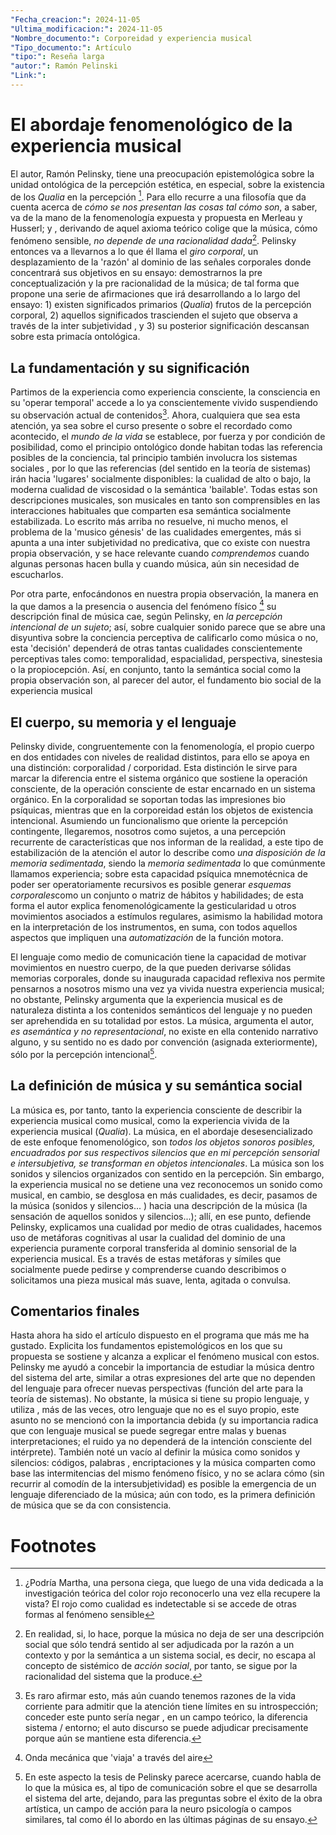 ```yaml
---
"Fecha_creacion:": 2024-11-05
"Ultima_modificacion:": 2024-11-05
"Nombre_documento:": Corporeidad y experiencia musical
"Tipo_documento:": Artículo
"tipo:": Reseña larga
"autor:": Ramón Pelinski
"Link:": 
---
```

# El abordaje fenomenológico de la experiencia musical
El autor, Ramón Pelinsky, tiene una preocupación epistemológica sobre la unidad ontológica de la percepción estética, en especial, sobre la existencia de los *Qualia* en la percepción [^1]. Para ello recurre a una filosofía que da cuenta acerca de *cómo se nos presentan las cosas tal cómo son*, a saber, va de la mano de la fenomenología expuesta y propuesta en Merleau y Husserl; y , derivando de aquel axioma teórico colige que la música, cómo fenómeno sensible, *no depende de una racionalidad dada*[^2]. Pelinsky entonces va a llevarnos a lo que él llama el *giro corporal*, un desplazamiento de la 'razón' al dominio de las señales corporales donde concentrará sus objetivos en su ensayo: demostrarnos la pre conceptualización y la pre racionalidad de la música; de tal forma que propone una serie de afirmaciones que irá desarrollando a lo largo del ensayo: 1) existen significados primarios (*Qualia*) frutos de la percepción corporal, 2) aquellos significados trascienden el sujeto que observa a través de la inter subjetividad , y 3) su posterior significación descansan sobre esta primacía ontológica. 
## La fundamentación y su significación

Partimos de la experiencia como experiencia consciente, la consciencia en su 'operar temporal' accede a lo ya conscientemente vivido suspendiendo su observación actual de contenidos[^3]. Ahora, cualquiera que sea esta atención, ya sea sobre el curso presente o sobre el recordado como acontecido, el *mundo de la vida* se establece, por fuerza y por condición de posibilidad, como el principio ontológico donde habitan todas las referencia posibles de la conciencia, tal principio también involucra los sistemas sociales , por lo que las referencias (del sentido en la teoría de sistemas) irán hacia 'lugares' socialmente disponibles: la cualidad de alto o bajo, la moderna cualidad de viscosidad o la semántica 'bailable'. Todas estas son descripciones musicales, son musicales en tanto son comprensibles en las interacciones habituales que comparten esa semántica socialmente estabilizada. Lo escrito más arriba no resuelve, ni mucho menos, el problema de la 'musico génesis' de las cualidades emergentes, más si apunta a una inter subjetividad no predicativa, que co existe con nuestra propia observación, y se hace relevante cuando *comprendemos* cuando algunas personas hacen bulla y cuando música, aún sin necesidad de escucharlos. 

Por otra parte, enfocándonos en nuestra propia observación, la manera en la que damos a la presencia o ausencia del fenómeno físico [^4] su descripción final de música cae, según Pelinsky, en *la percepción intencional de un sujeto*; así, sobre cualquier sonido parece que se abre una disyuntiva sobre la conciencia perceptiva de calificarlo como música o no, esta 'decisión' dependerá de otras tantas cualidades conscientemente perceptivas tales como: temporalidad, espacialidad, perspectiva, sinestesia o la propiocepción. Así, en conjunto, tanto la semántica social como la propia observación son, al parecer del autor, el fundamento bio social de la experiencia musical 
## El cuerpo, su memoria y el lenguaje

Pelinsky divide, congruentemente con la fenomenología, el propio cuerpo en dos entidades con niveles de realidad distintos, para ello se apoya en una distinción: corporalidad / corporidad. Esta distinción le sirve para marcar la diferencia entre el sistema orgánico que sostiene la operación consciente, de la operación consciente de estar encarnado en un sistema orgánico. En la corporalidad se soportan todas las impresiones bio psíquicas, mientras que en la corporeidad están los objetos de existencia intencional. Asumiendo un funcionalismo que oriente la percepción contingente, llegaremos, nosotros como sujetos, a una percepción recurrente de características que nos informan de la realidad, a este tipo de estabilización de la atención el autor lo describe como *una disposición de la memoria sedimentada*, siendo la *memoria sedimentada* lo que comúnmente llamamos experiencia; sobre esta capacidad psíquica mnemotécnica de poder ser operatoriamente recursivos es posible generar *esquemas corporales*como un conjunto o matriz de hábitos y habilidades; de esta forma el autor explica fenomenológicamente la gesticularidad u otros movimientos asociados a estímulos regulares, asimismo la habilidad motora en la interpretación de los instrumentos, en suma, con todos aquellos aspectos que impliquen una *automatización* de la función motora. 

El lenguaje como medio de comunicación tiene la capacidad de motivar movimientos en nuestro cuerpo, de la que pueden derivarse sólidas memorias corporales, donde su inaugurada capacidad reflexiva nos permite pensarnos a nosotros mismo una vez ya vivida nuestra experiencia musical; no obstante, Pelinsky argumenta que la experiencia musical es de naturaleza distinta a los contenidos semánticos del lenguaje y no pueden ser aprehendida en su totalidad por estos. La música, argumenta el autor, *es asemántica y no representacional*, no existe en ella contenido narrativo alguno, y su sentido no es dado por convención (asignada exteriormente), sólo por la percepción intencional[^5]. 
## La definición de música y su semántica social 
La música es, por tanto, tanto la experiencia consciente de describir la experiencia musical como musical, como la experiencia vivida de la experiencia musical (*Qualia*).  La música, en el abordaje desesencializado de este enfoque fenomenológico, son *todos los objetos sonoros posibles, encuadrados por sus respectivos silencios que en mi percepción sensorial e intersubjetiva, se transforman en objetos intencionales*. La música son los sonidos y silencios organizados con sentido en la percepción. Sin embargo, la experiencia musical no se detiene una vez reconocemos un sonido como musical, en cambio, se desglosa en más cualidades, es decir, pasamos de la música (sonidos y silencios... ) hacia una descripción de la música (la sensación de aquellos sonidos y silencios...); allí, en ese punto, defiende Pelinsky, explicamos una cualidad por medio de otras cualidades, hacemos uso de metáforas cognitivas al usar la cualidad del dominio de una experiencia puramente corporal transferida al dominio sensorial de la experiencia musical. Es a través de estas metáforas y símiles que socialmente puede pedirse y comprenderse cuando describimos o solicitamos una pieza musical más suave, lenta, agitada o convulsa.  
## Comentarios finales
Hasta ahora ha sido el artículo dispuesto en el programa que más me ha gustado. Explicita los fundamentos epistemológicos en los que su propuesta se sostiene y alcanza a explicar el fenómeno musical con estos. Pelinsky me ayudó a concebir la importancia de estudiar la música dentro del sistema del arte, similar a otras expresiones del arte que no dependen del lenguaje para ofrecer nuevas perspectivas (función del arte para la teoría de sistemas). No obstante, la música si tiene su propio lenguaje, y utiliza , más de las veces, otro lenguaje que no es el suyo propio, este asunto no se mencionó con la importancia debida (y su importancia radica que con lenguaje musical se puede segregar entre malas y buenas interpretaciones; el ruido ya no dependerá de la intención consciente del intérprete). También noté un vacío al definir la música como sonidos y silencios: códigos, palabras , encriptaciones y la música comparten como base las intermitencias del mismo fenómeno físico, y no se aclara cómo (sin recurrir al comodín de la intersubjetividad) es posible la emergencia de un lenguaje diferenciado de la música; aún con todo, es la primera definición de música que se da con consistencia.   
# Footnotes

[^1]: ¿Podría Martha, una persona ciega, que luego de una vida dedicada a la investigación teórica del color rojo reconocerlo una vez ella recupere la vista? El rojo como cualidad es indetectable si se accede de otras formas al fenómeno  sensible
[^2]: En realidad, si, lo hace, porque la música no deja de ser una descripción social que sólo tendrá sentido al ser adjudicada por la razón a un contexto y por la semántica a un sistema social, es decir, no escapa al concepto de sistémico de *acción social*, por tanto, se sigue por la racionalidad del sistema que la produce.  
[^3]: Es raro afirmar esto, más aún cuando tenemos razones de la vida corriente para admitir que la atención tiene límites en su introspección; conceder este punto sería negar , en un campo teórico, la diferencia sistema / entorno; el auto discurso se puede adjudicar precisamente porque aún se mantiene esta diferencia. 
[^4]: Onda mecánica que 'viaja' a través del aire
[^5]: En este aspecto la tesis de Pelinsky parece acercarse, cuando habla de lo que la música es, al tipo de comunicación sobre el que se desarrolla el sistema del arte, dejando, para las preguntas sobre el éxito de la obra artística, un campo de acción para la neuro psicología o campos similares, tal como él lo abordo en las últimas páginas de su ensayo.